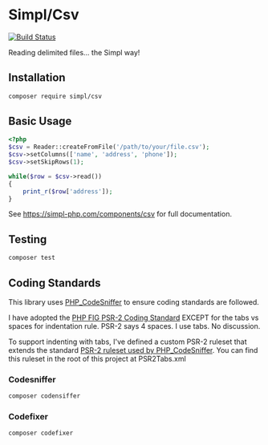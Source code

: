 # Simpl/Csv

[![Build Status](https://img.shields.io/travis/simpl-php/csv.svg?style=flat-square)](https://travis-ci.org/simpl-php/csv)

Reading delimited files... the Simpl way!

## Installation

```bash
composer require simpl/csv
```

## Basic Usage
```php
<?php
$csv = Reader::createFromFile('/path/to/your/file.csv');
$csv->setColumns(['name', 'address', 'phone']);
$csv->setSkipRows(1);

while($row = $csv->read())
{
    print_r($row['address']);
}
```

See <https://simpl-php.com/components/csv> for full documentation.

## Testing

```bash
composer test
```

## Coding Standards
This library uses [PHP_CodeSniffer](http://www.squizlabs.com/php-codesniffer) to ensure coding standards are followed.

I have adopted the [PHP FIG PSR-2 Coding Standard](http://www.php-fig.org/psr/psr-2/) EXCEPT for the tabs vs spaces for indentation rule. PSR-2 says 4 spaces. I use tabs. No discussion.

To support indenting with tabs, I've defined a custom PSR-2 ruleset that extends the standard [PSR-2 ruleset used by PHP_CodeSniffer](https://github.com/squizlabs/PHP_CodeSniffer/blob/master/CodeSniffer/Standards/PSR2/ruleset.xml). You can find this ruleset in the root of this project at PSR2Tabs.xml


### Codesniffer

```bash
composer codensiffer
```

### Codefixer

```bash
composer codefixer
```